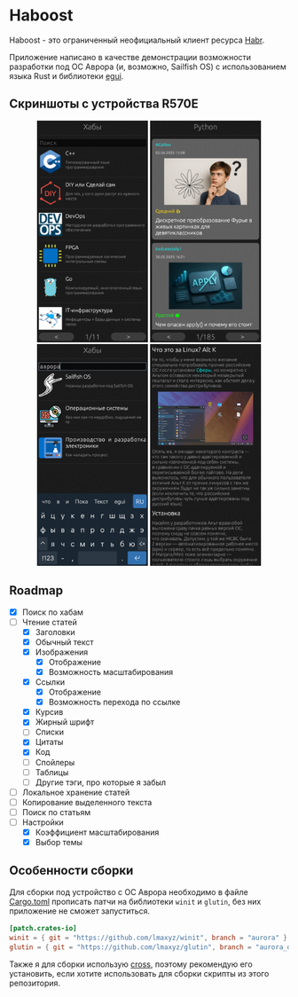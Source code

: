 # Haboost

Haboost - это ограниченный неофициальный клиент ресурса [Habr](https://habr.com).

Приложение написано в качестве демонстрации возможности разработки под ОС Аврора (и, возможно, Sailfish OS) с использованием языка Rust и библиотеки [egui](https://github.com/emilk/egui).

## Скриншоты с устройства R570E

<div align="center">
    <img src="screenshots/1.png" alt="screenshot 1" width=200>
    <img src="screenshots/2.png" alt="screenshot 2" width=200>
    <img src="screenshots/3.png" alt="screenshot 3" width=200>
    <img src="screenshots/4.png" alt="screenshot 4" width=200>
</div>

## Roadmap

- [x] Поиск по хабам
- [ ] Чтение статей
  - [x] Заголовки
  - [x] Обычный текст
  - [x] Изображения
    - [x] Отображение
    - [x] Возможность масштабирования
  - [x] Ссылки
    - [x] Отображение
    - [x] Возможность перехода по ссылке
  - [x] Курсив
  - [x] Жирный шрифт
  - [ ] Списки
  - [x] Цитаты
  - [x] Код
  - [ ] Спойлеры
  - [ ] Таблицы
  - [ ] Другие тэги, про которые я забыл
- [ ] Локальное хранение статей
- [ ] Копирование выделенного текста
- [ ] Поиск по статьям
- [ ] Настройки
  - [x] Коэффициент масштабирования
  - [x] Выбор темы

## Особенности сборки

Для сборки под устройство с ОС Аврора необходимо в файле [Cargo.toml](Cargo.toml) прописать патчи на библиотеки `winit` и `glutin`, без них приложение не сможет запуститься.

```toml
[patch.crates-io]
winit = { git = "https://github.com/lmaxyz/winit", branch = "aurora" }
glutin = { git = "https://github.com/lmaxyz/glutin", branch = "aurora_device_fix" }
```

Также я для сборки использую [cross](https://github.com/cross-rs/cross), поэтому рекомендую его установить, если хотите использовать для сборки скрипты из этого репозитория.
